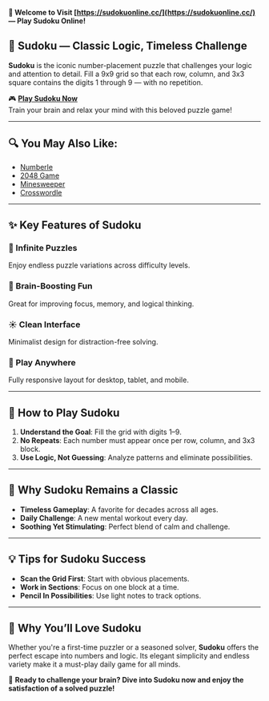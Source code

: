 **🧩 Welcome to Visit [https://sudokuonline.cc/](https://sudokuonline.cc/) — Play Sudoku Online!**

## 🧠 Sudoku — Classic Logic, Timeless Challenge

**Sudoku** is the iconic number-placement puzzle that challenges your logic and attention to detail. Fill a 9x9 grid so that each row, column, and 3x3 square contains the digits 1 through 9 — with no repetition.

🎮 **[Play Sudoku Now](https://sudokuonline.cc/)**  
Train your brain and relax your mind with this beloved puzzle game!

---

## 🔍 You May Also Like:

- [Numberle](https://numberle.me/)
- [2048 Game](https://2048game.space/)
- [Minesweeper](https://minesweeper.tv/)
- [Crosswordle](https://crosswordle.uk/)

---

## ✨ Key Features of Sudoku

### 🔢 Infinite Puzzles  
Enjoy endless puzzle variations across difficulty levels.

### 🧘 Brain-Boosting Fun  
Great for improving focus, memory, and logical thinking.

### ☀️ Clean Interface  
Minimalist design for distraction-free solving.

### 📱 Play Anywhere  
Fully responsive layout for desktop, tablet, and mobile.

---

## 🧩 How to Play Sudoku

1. **Understand the Goal**: Fill the grid with digits 1–9.
2. **No Repeats**: Each number must appear once per row, column, and 3x3 block.
3. **Use Logic, Not Guessing**: Analyze patterns and eliminate possibilities.

---

## 🌟 Why Sudoku Remains a Classic

- **Timeless Gameplay**: A favorite for decades across all ages.
- **Daily Challenge**: A new mental workout every day.
- **Soothing Yet Stimulating**: Perfect blend of calm and challenge.

---

## 💡 Tips for Sudoku Success

- **Scan the Grid First**: Start with obvious placements.
- **Work in Sections**: Focus on one block at a time.
- **Pencil In Possibilities**: Use light notes to track options.

---

## 💖 Why You’ll Love Sudoku

Whether you're a first-time puzzler or a seasoned solver, **Sudoku** offers the perfect escape into numbers and logic. Its elegant simplicity and endless variety make it a must-play daily game for all minds.

🔢 **Ready to challenge your brain? Dive into Sudoku now and enjoy the satisfaction of a solved puzzle!**

